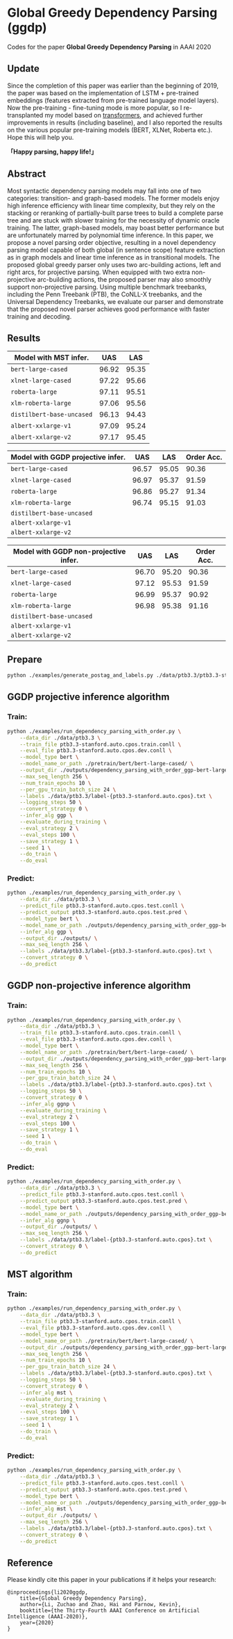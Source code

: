 # Global Greedy Dependency Parsing (ggdp)

Codes for the paper **Global Greedy Dependency Parsing** in AAAI 2020

## Update

Since the completion of this paper was earlier than the beginning of 2019, the paper was based on the implementation of LSTM + pre-trained embeddings (features extracted from pre-trained language model layers). Now the pre-training - fine-tuning mode is more popular, so I re-transplanted my model based on [transformers](https://github.com/huggingface/transformers), and achieved further improvements in results (including baseline), and I also reported the results on the various popular pre-training models (BERT, XLNet, Roberta etc.). Hope this will help you.

**「Happy parsing, happy life!」**

## Abstract

Most syntactic dependency parsing models may fall into one of two categories: transition- and graph-based models. The former models enjoy high inference efficiency with linear time complexity, but they rely on the stacking or reranking of partially-built parse trees to build a complete parse tree and are stuck with slower training for the necessity of dynamic oracle training. The latter, graph-based models, may boast better performance but are unfortunately marred by polynomial time inference. In this paper, we propose a novel parsing order objective, resulting in a novel dependency parsing model capable of both global (in sentence scope) feature extraction as in graph models and linear time inference as in transitional models. The proposed global greedy parser only uses two arc-building actions, left and right arcs, for projective parsing. When equipped with two extra non-projective arc-building actions, the proposed parser may also smoothly support non-projective parsing. Using multiple benchmark treebanks, including the Penn Treebank (PTB), the CoNLL-X treebanks, and the Universal Dependency Treebanks, we evaluate our parser and demonstrate that the proposed novel parser achieves good performance with faster training and decoding.

## Results

| Model with MST infer.             | UAS     | LAS     
| --------------------------------- | ------- | --------
| `bert-large-cased`                | 96.92   | 95.35   
| `xlnet-large-cased`               | 97.22   | 95.66   
| `roberta-large`                   | 97.11   | 95.51   
| `xlm-roberta-large`               | 97.06   | 95.56   
| `distilbert-base-uncased`         | 96.13   | 94.43   
| `albert-xxlarge-v1`               | 97.09   | 95.24   
| `albert-xxlarge-v2`               | 97.17   | 95.45   


| Model with GGDP projective infer. | UAS     | LAS     | Order Acc.     
| --------------------------------- | ------- | --------|-----------
| `bert-large-cased`                | 96.57   | 95.05   | 90.36
| `xlnet-large-cased`               | 96.97   | 95.37   | 91.59
| `roberta-large`                   | 96.86   | 95.27   | 91.34
| `xlm-roberta-large`               | 96.74   | 95.15   | 91.03
| `distilbert-base-uncased`         |         |         |
| `albert-xxlarge-v1`               |         |         |
| `albert-xxlarge-v2`               |         |         |


| Model with GGDP non-projective infer.  | UAS     | LAS     | Order Acc.     
| -------------------------------------- | ------- | --------|-----------
| `bert-large-cased`                     |  96.70  | 95.20   | 90.36
| `xlnet-large-cased`                    |  97.12  | 95.53   | 91.59
| `roberta-large`                        |  96.99  | 95.37   | 90.92
| `xlm-roberta-large`                    |  96.98  | 95.38   | 91.16
| `distilbert-base-uncased`              |         |         |
| `albert-xxlarge-v1`                    |         |         |
| `albert-xxlarge-v2`                    |         |         |


## Prepare
```bash
python ./examples/generate_postag_and_labels.py ./data/ptb3.3/ptb3.3-stanford.auto.cpos.train.conll ./data/ptb3.3/postag-{ptb3.3-stanford.auto.cpos}.txt ./data/ptb3.3/label-{ptb3.3-stanford.auto.cpos}.txt
```

## GGDP projective inference algorithm

### Train:
```bash
python ./examples/run_dependency_parsing_with_order.py \
    --data_dir ./data/ptb3.3 \
    --train_file ptb3.3-stanford.auto.cpos.train.conll \
    --eval_file ptb3.3-stanford.auto.cpos.dev.conll \
    --model_type bert \
    --model_name_or_path ./pretrain/bert/bert-large-cased/ \
    --output_dir ./outputs/dependency_parsing_with_order_ggp-bert-large-cased \
    --max_seq_length 256 \
    --num_train_epochs 10 \
    --per_gpu_train_batch_size 24 \
    --labels ./data/ptb3.3/label-{ptb3.3-stanford.auto.cpos}.txt \
    --logging_steps 50 \
    --convert_strategy 0 \
    --infer_alg ggp \
    --evaluate_during_training \
    --eval_strategy 2 \
    --eval_steps 100 \
    --save_strategy 1 \
    --seed 1 \
    --do_train \
    --do_eval
```

### Predict:
```bash
python ./examples/run_dependency_parsing_with_order.py \
    --data_dir ./data/ptb3.3 \
    --predict_file ptb3.3-stanford.auto.cpos.test.conll \
    --predict_output ptb3.3-stanford.auto.cpos.test.pred \
    --model_type bert \
    --model_name_or_path ./outputs/dependency_parsing_with_order_ggp-bert-large-cased/ \
    --infer_alg ggp \
    --output_dir ./outputs/ \
    --max_seq_length 256 \
    --labels ./data/ptb3.3/label-{ptb3.3-stanford.auto.cpos}.txt \
    --convert_strategy 0 \
    --do_predict
```

## GGDP non-projective inference algorithm

### Train:
```bash
python ./examples/run_dependency_parsing_with_order.py \
    --data_dir ./data/ptb3.3 \
    --train_file ptb3.3-stanford.auto.cpos.train.conll \
    --eval_file ptb3.3-stanford.auto.cpos.dev.conll \
    --model_type bert \
    --model_name_or_path ./pretrain/bert/bert-large-cased/ \
    --output_dir ./outputs/dependency_parsing_with_order_ggp-bert-large-cased \
    --max_seq_length 256 \
    --num_train_epochs 10 \
    --per_gpu_train_batch_size 24 \
    --labels ./data/ptb3.3/label-{ptb3.3-stanford.auto.cpos}.txt \
    --logging_steps 50 \
    --convert_strategy 0 \
    --infer_alg ggnp \
    --evaluate_during_training \
    --eval_strategy 2 \
    --eval_steps 100 \
    --save_strategy 1 \
    --seed 1 \
    --do_train \
    --do_eval
```

### Predict:
```bash
python ./examples/run_dependency_parsing_with_order.py \
    --data_dir ./data/ptb3.3 \
    --predict_file ptb3.3-stanford.auto.cpos.test.conll \
    --predict_output ptb3.3-stanford.auto.cpos.test.pred \
    --model_type bert \
    --model_name_or_path ./outputs/dependency_parsing_with_order_ggp-bert-large-cased/ \
    --infer_alg ggnp \
    --output_dir ./outputs/ \
    --max_seq_length 256 \
    --labels ./data/ptb3.3/label-{ptb3.3-stanford.auto.cpos}.txt \
    --convert_strategy 0 \
    --do_predict
```

## MST algorithm

### Train:
```bash
python ./examples/run_dependency_parsing_with_order.py \
    --data_dir ./data/ptb3.3 \
    --train_file ptb3.3-stanford.auto.cpos.train.conll \
    --eval_file ptb3.3-stanford.auto.cpos.dev.conll \
    --model_type bert \
    --model_name_or_path ./pretrain/bert/bert-large-cased/ \
    --output_dir ./outputs/dependency_parsing_with_order_ggp-bert-large-cased \
    --max_seq_length 256 \
    --num_train_epochs 10 \
    --per_gpu_train_batch_size 24 \
    --labels ./data/ptb3.3/label-{ptb3.3-stanford.auto.cpos}.txt \
    --logging_steps 50 \
    --convert_strategy 0 \
    --infer_alg mst \
    --evaluate_during_training \
    --eval_strategy 2 \
    --eval_steps 100 \
    --save_strategy 1 \
    --seed 1 \
    --do_train \
    --do_eval
```

### Predict:
```bash
python ./examples/run_dependency_parsing_with_order.py \
    --data_dir ./data/ptb3.3 \
    --predict_file ptb3.3-stanford.auto.cpos.test.conll \
    --predict_output ptb3.3-stanford.auto.cpos.test.pred \
    --model_type bert \
    --model_name_or_path ./outputs/dependency_parsing_with_order_ggp-bert-large-cased/ \
    --infer_alg mst \
    --output_dir ./outputs/ \
    --max_seq_length 256 \
    --labels ./data/ptb3.3/label-{ptb3.3-stanford.auto.cpos}.txt \
    --convert_strategy 0 \
    --do_predict
```

## Reference

Please kindly cite this paper in your publications if it helps your research:

```
@inproceedings{li2020ggdp,
	title={Global Greedy Dependency Parsing},
	author={Li, Zuchao and Zhao, Hai and Parnow, Kevin},
  	booktitle={the Thirty-Fourth AAAI Conference on Artificial Intelligence (AAAI-2020)},
	year={2020}
}
```
